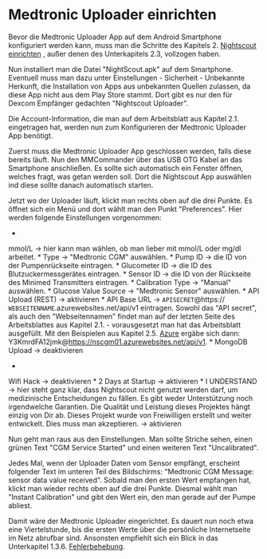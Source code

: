 # Medtronic Uploader einrichten

Bevor die Medtronic Uploader App auf dem Android Smartphone konfiguriert werden kann, muss man die Schritte des Kapitels 2. [Nightscout einrichten](../../nightscout/nightscout_einrichten.md) , außer denen des Unterkapitels 2.3, vollzogen haben.

Nun installiert man die Datei "NightScout.apk" auf dem Smartphone. Eventuell muss man dazu unter Einstellungen - Sicherheit - Unbekannte Herkunft, die Installation von Apps aus unbekannten Quellen zulassen, da diese App nicht aus dem Play Store stammt. Dort gibt es nur den für Dexcom Empfänger gedachten "Nightscout Uploader".

Die Account-Information, die man auf dem Arbeitsblatt aus Kapitel 2.1. eingetragen hat, werden nun zum Konfigurieren der Medtronic Uploader App benötigt.

Zuerst muss die Medtronic Uploader App geschlossen werden, falls diese bereits läuft. Nun den MMCommander über das USB OTG Kabel an das Smartphone anschließen. Es sollte sich automatisch ein Fenster öffnen, welches fragt, was getan werden soll. Dort die Nightscout App auswählen ind diese sollte danach automatisch starten.

Jetzt wo der Uploader läuft, klickt man rechts oben auf die drei Punkte. Es öffnet sich ein Menü und dort wählt man den Punkt "Preferences". Hier werden folgende Einstellungen vorgenommen:

* 
mmol/L -> hier kann man wählen, ob man lieber mit mmol/L oder mg/dl arbeitet.
* 
Type -> "Medtronic CGM" auswählen.
* 
Pump ID -> die ID von der Pumpenrückseite eintragen.
* 
Glucometer ID -> die ID des Blutzuckermessgerätes eintragen.
* 
Sensor ID -> die ID von der Rückseite des Minimed Transmitters eintragen.
* 
Calibration Type -> "Manual" auswählen.
* 
Glucose Value Source -> "Medtronic Sensor" auswählen.
* 
API Upload (REST) -> aktivieren
* 
API Base URL -> ```APISECRET```@https:// ```WEBSEITENNAME```.azurewebsites.net/api/v1 eintragen. Sowohl das "API secret", als auch den "Webseitennamen" findet man auf der letzten Seite des Arbeitsblattes aus Kapitel 2.1. - vorausgesetzt man hat das Arbeitsblatt ausgefüllt. Mit den Beispielen aus Kapitel 2.5. [Azure](../../nightscout/azure.md) ergäbe sich dann: Y3KmrdFA12jmk@https://nscgm01.azurewebsites.net/api/v1.
* 
MongoDB Upload -> deaktivieren

* 
Wifi Hack -> deaktivieren
* 
2 Days at Startup -> aktivieren
* 
I UNDERSTAND -> hier steht ganz klar, dass Nightscout nicht genutzt werden darf, um medizinische Entscheidungen zu fällen. Es gibt weder Unterstützung noch irgendwelche Garantien. Die Qualität und Leistung dieses Projektes hängt einzig von Dir ab. Dieses Projekt wurde von Freiwilligen erstellt und weiter entwickelt. Dies muss man akzeptieren. -> aktivieren

Nun geht man raus aus den Einstellungen. Man sollte Striche sehen, einen grünen Text "CGM Service Started" und einen weiteren Text "Uncalibrated".

Jedes Mal, wenn der Uploader Daten vom Sensor empfängt, erscheint folgender Text im unteren Teil des Bildschirms: "Medtronic CGM Message: sensor data value received". Sobald man den ersten Wert empfangen hat, klickt man wieder rechts oben auf die drei Punkte. Diesmal wählt man "Instant Calibration" und gibt den Wert ein, den man gerade auf der Pumpe abliest.

Damit wäre der Medtronic Uploader eingerichtet. Es dauert nun noch etwa eine Viertelstunde, bis die ersten Werte über die persönliche Internetseite im Netz abrufbar sind. Ansonsten empfiehlt sich ein Blick in das Unterkapitel 1.3.6. [Fehlerbehebung](fehlerbehebung.md).




